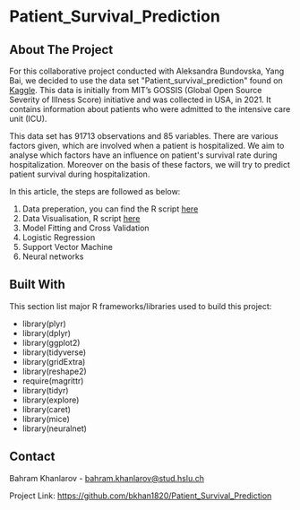 # Patient_Survival_Prediction


## About The Project

For this collaborative project conducted with Aleksandra Bundovska, Yang Bai, we decided to use the data set "Patient_survival_prediction" found on <ins>[Kaggle](https://www.kaggle.com/datasets/mitishaagarwal/patient)</ins>. This data is initially from MIT’s GOSSIS (Global Open Source Severity of Illness Score) initiative and was collected in USA, in 2021. It contains information about patients who were admitted to the intensive care unit (ICU).

This data set has 91713 observations and 85 variables.
There are various factors given, which are involved when a patient is hospitalized. We aim to analyse which factors have an influence on patient's survival rate during hospitalization. Moreover on the basis of these factors, we will try to predict patient survival during hospitalization.


In this article, the steps are followed as below:

1. Data preperation, you can find the R script <ins>[here](https://github.com/bkhan1820/Patient_Survival_Prediction/blob/main/Data%20Preperation%20Patient_Survival.R)</ins>
2. Data Visualisation, R script <ins>[here](https://github.com/bkhan1820/Patient_Survival_Prediction/blob/main/Data%20Visualisation%20Patient_Survival.R)</ins>
3. Model Fitting and Cross Validation
4. Logistic Regression
5. Support Vector Machine 
6. Neural networks

## Built With

This section list major R frameworks/libraries used to build this project:

- library(plyr)
- library(dplyr)
- library(ggplot2)
- library(tidyverse)
- library(gridExtra) 
- library(reshape2)
- require(magrittr)
- library(tidyr)
- library(explore)
- library(caret)
- library(mice)
- library(neuralnet)




## Contact

Bahram Khanlarov - bahram.khanlarov@stud.hslu.ch

Project Link: https://github.com/bkhan1820/Patient_Survival_Prediction
